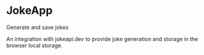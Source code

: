 # JokeApp
Generate and save jokes

An integration with jokeapi.dev to provide joke generation and storage in the browser local storage.
